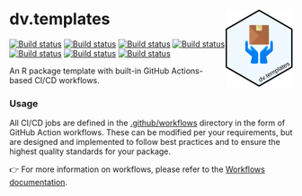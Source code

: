 # dv.templates <img src="inst/repo-logo.svg" align="right" height="138" alt="" />

[![Build status](https://github.com/boehringer-ingelheim/dv.templates/actions/workflows/check.yml/badge.svg)](https://github.com/boehringer-ingelheim/dv.templates/actions/workflows/check.yml?query=workflow)
[![Build status](https://github.com/boehringer-ingelheim/dv.templates/actions/workflows/gitleaks.yml/badge.svg)](https://github.com/boehringer-ingelheim/dv.templates/actions/workflows/gitleaks.yml?query=workflow)
[![Build status](https://github.com/boehringer-ingelheim/dv.templates/actions/workflows/lintr.yml/badge.svg)](https://github.com/boehringer-ingelheim/dv.templates/actions/workflows/lintr.yml?query=workflow)
[![Build status](https://github.com/boehringer-ingelheim/dv.templates/actions/workflows/pkgdown.yml/badge.svg)](https://github.com/boehringer-ingelheim/dv.templates/actions/workflows/pkgdown.yml?query=workflow)
[![Build status](https://github.com/boehringer-ingelheim/dv.templates/actions/workflows/roxygen.yml/badge.svg)](https://github.com/boehringer-ingelheim/dv.templates/actions/workflows/roxygen.yml?query=workflow)
[![Build status](https://github.com/boehringer-ingelheim/dv.templates/actions/workflows/links.yml/badge.svg)](https://github.com/boehringer-ingelheim/dv.templates/actions/workflows/links.yml?query=workflow)
[![Build status](https://github.com/boehringer-ingelheim/dv.templates/actions/workflows/styler.yml/badge.svg)](https://github.com/boehringer-ingelheim/dv.templates/actions/workflows/styler.yml?query=workflow)

An R package template with built-in GitHub Actions-based CI/CD workflows.

### Usage

All CI/CD jobs are defined in the [.github/workflows](https://github.com/boehringer-ingelheim/dv.templates/blob/main/.github/workflows) directory in the form of GitHub Action workflows. These can be modified per your requirements, but are designed and implemented to follow best practices and to ensure the highest quality standards for your package.

👉 For more information on workflows, please refer to the [Workflows documentation](./workflows.md).
